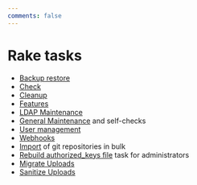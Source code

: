 ```yaml
---
comments: false
---
```


# Rake tasks

- [Backup restore](backup_restore.md)
- [Check](check.md)
- [Cleanup](cleanup.md)
- [Features](features.md)
- [LDAP Maintenance](../administration/raketasks/ldap.md)
- [General Maintenance](maintenance.md) and self-checks
- [User management](user_management.md)
- [Webhooks](web_hooks.md)
- [Import](import.md) of git repositories in bulk
- [Rebuild authorized_keys file](../administration/raketasks/maintenance.md#rebuild-authorized_keys-file) task for administrators
- [Migrate Uploads](../administration/raketasks/uploads/migrate.md)
- [Sanitize Uploads](../administration/raketasks/uploads/sanitize.md)
